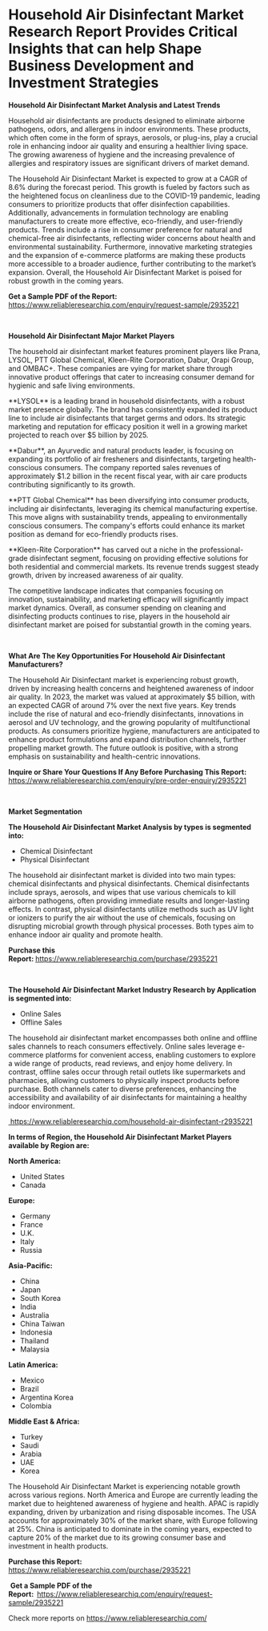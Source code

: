<p><h1>Household Air Disinfectant Market Research Report Provides Critical Insights that can help Shape Business Development and Investment Strategies</h1></p><p><strong>Household Air Disinfectant Market Analysis and Latest Trends</strong></p>
<p><p>Household air disinfectants are products designed to eliminate airborne pathogens, odors, and allergens in indoor environments. These products, which often come in the form of sprays, aerosols, or plug-ins, play a crucial role in enhancing indoor air quality and ensuring a healthier living space. The growing awareness of hygiene and the increasing prevalence of allergies and respiratory issues are significant drivers of market demand.</p><p>The Household Air Disinfectant Market is expected to grow at a CAGR of 8.6% during the forecast period. This growth is fueled by factors such as the heightened focus on cleanliness due to the COVID-19 pandemic, leading consumers to prioritize products that offer disinfection capabilities. Additionally, advancements in formulation technology are enabling manufacturers to create more effective, eco-friendly, and user-friendly products. Trends include a rise in consumer preference for natural and chemical-free air disinfectants, reflecting wider concerns about health and environmental sustainability. Furthermore, innovative marketing strategies and the expansion of e-commerce platforms are making these products more accessible to a broader audience, further contributing to the market’s expansion. Overall, the Household Air Disinfectant Market is poised for robust growth in the coming years.</p></p>
<p><strong>Get a Sample PDF of the Report:&nbsp;</strong> <a href="https://www.reliableresearchiq.com/enquiry/request-sample/2935221?utm_campaign=2926&utm_medium=2&utm_source=Github&utm_content=ia&utm_term=14032025&utm_id=household-air-disinfectant">https://www.reliableresearchiq.com/enquiry/request-sample/2935221</a></p>
<p>&nbsp;</p>
<p><strong>Household Air Disinfectant Major Market Players</strong></p>
<p><p>The household air disinfectant market features prominent players like Prana, LYSOL, PTT Global Chemical, Kleen-Rite Corporation, Dabur, Orapi Group, and OMBAC+. These companies are vying for market share through innovative product offerings that cater to increasing consumer demand for hygienic and safe living environments.</p><p>**LYSOL** is a leading brand in household disinfectants, with a robust market presence globally. The brand has consistently expanded its product line to include air disinfectants that target germs and odors. Its strategic marketing and reputation for efficacy position it well in a growing market projected to reach over $5 billion by 2025.</p><p>**Dabur**, an Ayurvedic and natural products leader, is focusing on expanding its portfolio of air fresheners and disinfectants, targeting health-conscious consumers. The company reported sales revenues of approximately $1.2 billion in the recent fiscal year, with air care products contributing significantly to its growth.</p><p>**PTT Global Chemical** has been diversifying into consumer products, including air disinfectants, leveraging its chemical manufacturing expertise. This move aligns with sustainability trends, appealing to environmentally conscious consumers. The company's efforts could enhance its market position as demand for eco-friendly products rises.</p><p>**Kleen-Rite Corporation** has carved out a niche in the professional-grade disinfectant segment, focusing on providing effective solutions for both residential and commercial markets. Its revenue trends suggest steady growth, driven by increased awareness of air quality.</p><p>The competitive landscape indicates that companies focusing on innovation, sustainability, and marketing efficacy will significantly impact market dynamics. Overall, as consumer spending on cleaning and disinfecting products continues to rise, players in the household air disinfectant market are poised for substantial growth in the coming years.</p></p>
<p>&nbsp;</p>
<p><strong>What Are The Key Opportunities For Household Air Disinfectant Manufacturers?</strong></p>
<p><p>The Household Air Disinfectant market is experiencing robust growth, driven by increasing health concerns and heightened awareness of indoor air quality. In 2023, the market was valued at approximately $5 billion, with an expected CAGR of around 7% over the next five years. Key trends include the rise of natural and eco-friendly disinfectants, innovations in aerosol and UV technology, and the growing popularity of multifunctional products. As consumers prioritize hygiene, manufacturers are anticipated to enhance product formulations and expand distribution channels, further propelling market growth. The future outlook is positive, with a strong emphasis on sustainability and health-centric innovations.</p></p>
<p><strong>Inquire or Share Your Questions If Any Before Purchasing This Report:</strong> <a href="https://www.reliableresearchiq.com/enquiry/pre-order-enquiry/2935221?utm_campaign=2926&utm_medium=2&utm_source=Github&utm_content=ia&utm_term=14032025&utm_id=household-air-disinfectant">https://www.reliableresearchiq.com/enquiry/pre-order-enquiry/2935221</a></p>
<p>&nbsp;</p>
<p><strong>Market Segmentation</strong></p>
<p><strong>The Household Air Disinfectant Market Analysis by types is segmented into:</strong></p>
<p><ul><li>Chemical Disinfectant</li><li>Physical Disinfectant</li></ul></p>
<p><p>The household air disinfectant market is divided into two main types: chemical disinfectants and physical disinfectants. Chemical disinfectants include sprays, aerosols, and wipes that use various chemicals to kill airborne pathogens, often providing immediate results and longer-lasting effects. In contrast, physical disinfectants utilize methods such as UV light or ionizers to purify the air without the use of chemicals, focusing on disrupting microbial growth through physical processes. Both types aim to enhance indoor air quality and promote health.</p></p>
<p><strong>Purchase this Report:&nbsp;</strong><a href="https://www.reliableresearchiq.com/purchase/2935221?utm_campaign=2926&utm_medium=2&utm_source=Github&utm_content=ia&utm_term=14032025&utm_id=household-air-disinfectant">https://www.reliableresearchiq.com/purchase/2935221</a></p>
<p>&nbsp;</p>
<p><strong>The Household Air Disinfectant Market Industry Research by Application is segmented into:</strong></p>
<p><ul><li>Online Sales</li><li>Offline Sales</li></ul></p>
<p><p>The household air disinfectant market encompasses both online and offline sales channels to reach consumers effectively. Online sales leverage e-commerce platforms for convenient access, enabling customers to explore a wide range of products, read reviews, and enjoy home delivery. In contrast, offline sales occur through retail outlets like supermarkets and pharmacies, allowing customers to physically inspect products before purchase. Both channels cater to diverse preferences, enhancing the accessibility and availability of air disinfectants for maintaining a healthy indoor environment.</p></p>
<p><a href="https://www.reliableresearchiq.com/household-air-disinfectant-r2935221?utm_campaign=2926&utm_medium=2&utm_source=Github&utm_content=ia&utm_term=14032025&utm_id=household-air-disinfectant">&nbsp;https://www.reliableresearchiq.com/household-air-disinfectant-r2935221</a></p>
<p><strong>In terms of Region, the Household Air Disinfectant Market Players available by Region are:</strong></p>
<p>
    <p> <strong> North America: </strong>
        <ul>
            <li>United States</li>
            <li>Canada</li>
        </ul>
        </p> 
    <p> <strong> Europe: </strong>
        <ul>
            <li>Germany</li>
            <li>France</li>
            <li>U.K.</li>
            <li>Italy</li>
            <li>Russia</li>
        </ul>
        </p> 
    <p> <strong> Asia-Pacific: </strong>
        <ul>
            <li>China</li>
            <li>Japan</li>
            <li>South Korea</li>
            <li>India</li>
            <li>Australia</li>
            <li>China Taiwan</li>
            <li>Indonesia</li>
            <li>Thailand</li>
            <li>Malaysia</li>
        </ul>
        </p> 
    <p> <strong> Latin America: </strong>
        <ul>
            <li>Mexico</li>
            <li>Brazil</li>
            <li>Argentina Korea</li>
            <li>Colombia</li>
        </ul>
        </p> 
    <p> <strong> Middle East & Africa: </strong>
        <ul>
            <li>Turkey</li>
            <li>Saudi</li>
            <li>Arabia</li>
            <li>UAE</li>
            <li>Korea</li>
        </ul>
    </p>
    </p>
<p><p>The Household Air Disinfectant Market is experiencing notable growth across various regions. North America and Europe are currently leading the market due to heightened awareness of hygiene and health. APAC is rapidly expanding, driven by urbanization and rising disposable incomes. The USA accounts for approximately 30% of the market share, with Europe following at 25%. China is anticipated to dominate in the coming years, expected to capture 20% of the market due to its growing consumer base and investment in health products.</p></p>
<p><strong>Purchase this Report: </strong><a href="https://www.reliableresearchiq.com/purchase/2935221?utm_campaign=2926&utm_medium=2&utm_source=Github&utm_content=ia&utm_term=14032025&utm_id=household-air-disinfectant">https://www.reliableresearchiq.com/purchase/2935221</a></p>
<p>&nbsp;<strong>Get a Sample PDF of the Report:&nbsp;&nbsp;</strong><a href="https://www.reliableresearchiq.com/enquiry/request-sample/2935221?utm_campaign=2926&utm_medium=2&utm_source=Github&utm_content=ia&utm_term=14032025&utm_id=household-air-disinfectant">https://www.reliableresearchiq.com/enquiry/request-sample/2935221</a></p>
<p><strong></strong></p>
<p>Check more reports on <a href="https://www.reliableresearchiq.com/?utm_campaign=2926&utm_medium=2&utm_source=Github&utm_content=ia&utm_term=14032025&utm_id=household-air-disinfectant">https://www.reliableresearchiq.com/</a></p>